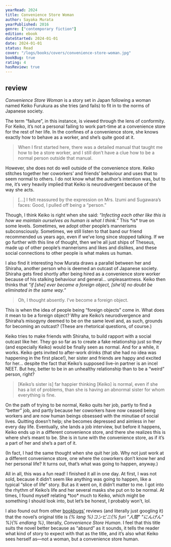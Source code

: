 ```yaml
---
yearRead: 2024
title: Convenience Store Woman
author: Sayaka Murata
yearPublished: 2016
genre: ["contemporary fiction"]
edition: ebook
dateStarted: 2024-01-01
date: 2024-01-01
status: Read
cover: "/logs/books/covers/convenience-store-woman.jpg"
bookBug: true
rating: 4
hasReview: true
---
```


## review

*Convenience Store Woman* is a story set in Japan following a woman named Keiko Furukura as she tries (and fails) to fit in to the norms of Japanese society.

The term “failure”, in this instance, is viewed through the lens of conformity. For Keiko, it’s not a personal failing to work part-time at a convenience store for the rest of her life. In the confines of a convenience store, she knows exactly how to behave as a worker, and she’s quite good at it.

> When I first started here, there was a detailed manual that taught me how to be a store worker, and I still don’t have a clue how to be a normal person outside that manual.

However, she does not do well outside of the convenience store. Keiko stitches together her coworkers’ and friends’ behaviour and uses that to seem normal to others. I do not know what the author’s intention was, but to me, it’s very heavily implied that Keiko is neurodivergent because of the way she acts.

> […] I felt reassured by the expression on Mrs. Izumi and Sugawara’s faces: Good, I pulled off being a “person.”

Though, I think Keiko is right when she said: *“Infecting each other like this is how we maintain ourselves as human is what I think.”* This \*is\* true on some levels. Sometimes, we adopt other people’s mannerisms subconsciously. Sometimes, we still listen to that band our friend recommended us years ago, even if we’ve long since stopped talking. If we go further with this line of thought, then we’re all just ships of Theseus, made up of other people’s mannerisms and likes and dislikes, and these social connections to other people is what makes us human.

I also find it interesting how Murata draws a parallel between her and Shiraha, another person who is deemed an outcast of Japanese society. Shiraha gets fired shortly after being hired as a convenience store worker because of his stalking behaviour and general… unpleasantness. Keiko then thinks that *“if [she] ever became a foreign object, [she’d] no doubt be eliminated in the same way.”*

> Oh, I thought absently. I’ve become a foreign object.

This is when the idea of people being “foreign objects” come in. What does it mean to be a foreign object? Why are Keiko’s neurodivergence and Shiraha’s misogyny deemed to be on the same level and, as such, grounds for becoming an outcast? (These are rhetorical questions, of course.)

Keiko tries to make friends with Shiraha, to build rapport with a social outcast like her. They go so far as to create a fake relationship just so they (and especially Keiko) would be finally seen as normal. And for a while, it works. Keiko gets invited to after-work drinks (that she had no idea was happening in the first place!), her sister and friends are happy and excited for her… despite the fact that Keiko’s supposed live-in partner is an incel NEET. But hey, better to be in an unhealthy relationship than to be a “weird” person, right?

> [Keiko’s sister is] far happier thinking [Keiko] is normal, even if she has a lot of problems, than she is having an abnormal sister for whom everything is fine.

On the path of trying to be normal, Keiko quits her job, partly to find a “better” job, and partly because her coworkers have now ceased being workers and are now human beings obsessed with the minutiae of social lives. Quitting doesn’t help; she becomes depressed and aimless in her every day life. Eventually, she lands a job interview, but before it happens, Keiko ends up in a different convenience store, and there she realizes this is where she’s meant to be. She is in tune with the convenience store, as if it’s a part of her and she’s a part of it.

(In fact, I had the same thought when she quit her job. Why not just work at a different convenience store, one where the coworkers don’t know her and her personal life? It turns out, that’s what was going to happen, anyway.)

All in all, this was a fun read! I finished it all in one day. At first, I was not sold, because it didn’t seem like anything was going to happen, like a typical “slice of life” story. But as it went on, it didn’t matter to me. I got into the rhythm of Keiko’s life and her several masks she put on to be normal. At times, I found myself relating \*too\* much to Keiko, which might be something I should look into, but let’s be honest, I probably won’t, lol.

I also found out from other [bookbugs’](/logs/bookbug) reviews (and literally just googling it) that the novel’s original title is *{% lang %}コンビニ{% furi "人間" "にんげん" %}{% endlang %}*, literally, *Convenience Store Human*. I feel that this title suits the novel better because as “absurd” as it sounds, it tells the reader what kind of story to expect with that as the title, and it’s also what Keiko sees herself as—not a woman, but a convenience store human.